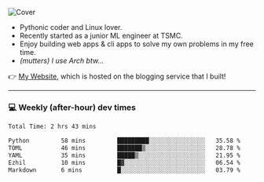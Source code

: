 ![Cover](https://i.imgur.com/BmnIp4h.jpg)

- Pythonic coder and Linux lover.
- Recently started as a junior ML engineer at TSMC.
- Enjoy building web apps & cli apps to solve my own problems in my free time.
- _(mutters) I use Arch btw..._

👉️ [My Website](https://whoosh.blog/@hank), which is hosted on the blogging service that I built!

---

### 💻 Weekly (after-hour) dev times

<!--START_SECTION:waka-->

```txt
Total Time: 2 hrs 43 mins

Python         58 mins         █████████░░░░░░░░░░░░░░░░   35.58 %
TOML           46 mins         ███████▒░░░░░░░░░░░░░░░░░   28.78 %
YAML           35 mins         █████▒░░░░░░░░░░░░░░░░░░░   21.95 %
Ezhil          10 mins         █▓░░░░░░░░░░░░░░░░░░░░░░░   06.54 %
Markdown       6 mins          █░░░░░░░░░░░░░░░░░░░░░░░░   03.79 %
```

<!--END_SECTION:waka-->
